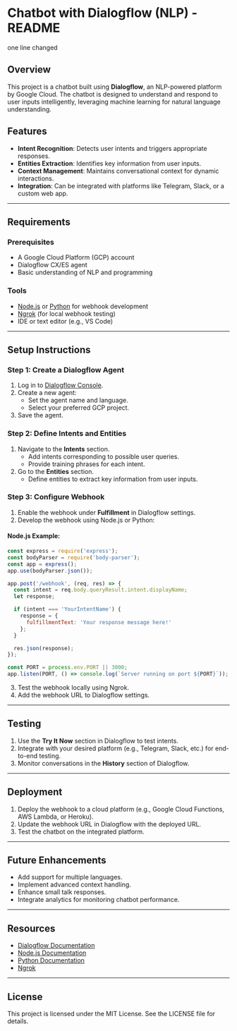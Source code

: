 # Chatbot with Dialogflow (NLP) - README
 one line changed

## Overview
This project is a chatbot built using **Dialogflow**, an NLP-powered platform by Google Cloud. The chatbot is designed to understand and respond to user inputs intelligently, leveraging machine learning for natural language understanding.

## Features
- **Intent Recognition**: Detects user intents and triggers appropriate responses.
- **Entities Extraction**: Identifies key information from user inputs.
- **Context Management**: Maintains conversational context for dynamic interactions.
- **Integration**: Can be integrated with platforms like Telegram, Slack, or a custom web app.

---

## Requirements
### Prerequisites
- A Google Cloud Platform (GCP) account
- Dialogflow CX/ES agent
- Basic understanding of NLP and programming

### Tools
- [Node.js](https://nodejs.org/) or [Python](https://www.python.org/) for webhook development
- [Ngrok](https://ngrok.com/) (for local webhook testing)
- IDE or text editor (e.g., VS Code)

---

## Setup Instructions
### Step 1: Create a Dialogflow Agent
1. Log in to [Dialogflow Console](https://dialogflow.cloud.google.com/).
2. Create a new agent:
   - Set the agent name and language.
   - Select your preferred GCP project.
3. Save the agent.

### Step 2: Define Intents and Entities
1. Navigate to the **Intents** section.
   - Add intents corresponding to possible user queries.
   - Provide training phrases for each intent.
2. Go to the **Entities** section.
   - Define entities to extract key information from user inputs.

### Step 3: Configure Webhook
1. Enable the webhook under **Fulfillment** in Dialogflow settings.
2. Develop the webhook using Node.js or Python:

#### Node.js Example:
```javascript
const express = require('express');
const bodyParser = require('body-parser');
const app = express();
app.use(bodyParser.json());

app.post('/webhook', (req, res) => {
  const intent = req.body.queryResult.intent.displayName;
  let response;

  if (intent === 'YourIntentName') {
    response = {
      fulfillmentText: 'Your response message here!'
    };
  }

  res.json(response);
});

const PORT = process.env.PORT || 3000;
app.listen(PORT, () => console.log(`Server running on port ${PORT}`));
```

3. Test the webhook locally using Ngrok.
4. Add the webhook URL to Dialogflow settings.

---

## Testing
1. Use the **Try It Now** section in Dialogflow to test intents.
2. Integrate with your desired platform (e.g., Telegram, Slack, etc.) for end-to-end testing.
3. Monitor conversations in the **History** section of Dialogflow.

---

## Deployment
1. Deploy the webhook to a cloud platform (e.g., Google Cloud Functions, AWS Lambda, or Heroku).
2. Update the webhook URL in Dialogflow with the deployed URL.
3. Test the chatbot on the integrated platform.

---

## Future Enhancements
- Add support for multiple languages.
- Implement advanced context handling.
- Enhance small talk responses.
- Integrate analytics for monitoring chatbot performance.

---

## Resources
- [Dialogflow Documentation](https://cloud.google.com/dialogflow/docs)
- [Node.js Documentation](https://nodejs.org/en/docs/)
- [Python Documentation](https://docs.python.org/3/)
- [Ngrok](https://ngrok.com/docs/)

---

## License
This project is licensed under the MIT License. See the LICENSE file for details.
